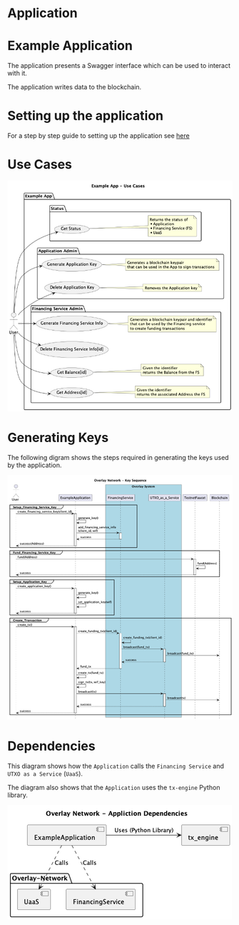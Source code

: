 # Application

# Example Application


The application presents a Swagger interface which can be used to interact with it.


The application writes data to the blockchain.


# Setting up the application

For a step by step guide to setting up the application see 
[here](Step_by_step_application_setup.md) 


# Use Cases

![Overview](../docs/diagrams/app_usecases.png)


# Generating Keys

The following digram shows the steps required in generating the keys used by the application.


![Overview](../docs/diagrams/key_sequence.png)


# Dependencies
This diagram shows how the `Application` calls the `Financing Service` and `UTXO as a Service` (`UaaS`).

The diagram also shows that the `Application` uses the `tx-engine` Python library.

![Overview](../docs/diagrams/app-dependencies.png)


